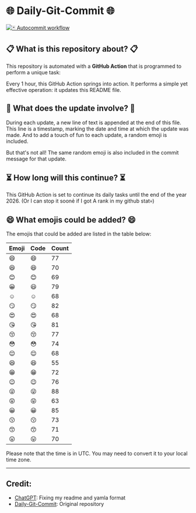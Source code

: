 # 🌐 Daily-Git-Commit 🌐

[![🃏 Autocommit workflow](https://github.com/kleqing/git-auto-commit/actions/workflows/main.yaml/badge.svg?event=check_run)](https://github.com/kleqing/git-auto-commit/actions/workflows/main.yaml)

## 📋 What is this repository about? 📋

This repository is automated with a **GitHub Action** that is programmed to perform a unique task:

Every 1 hour, this GitHub Action springs into action. It performs a simple yet effective operation: it updates this README file.

## 🔄 What does the update involve? 🔄

During each update, a new line of text is appended at the end of this file. This line is a timestamp, marking the date and time at which the update was made. And to add a touch of fun to each update, a random emoji is included.

But that's not all! The same random emoji is also included in the commit message for that update.

## ⏳ How long will this continue? ⏳

This GitHub Action is set to continue its daily tasks until the end of the year 2026. (Or I can stop it soonẻ if I got A rank in my github stat💀)

## 😄 What emojis could be added? 😄

The emojis that could be added are listed in the table below:

| Emoji | Code | Count |
| --- | --- | --- |
| 😄 | :smile: | 77 |
| 😆 | :laughing: | 70 |
| 😊 | :blush: | 69 |
| 😀 | :smiley: | 79 |
| ☺️ | :relaxed: | 68 |
| 😏 | :smirk: | 82 |
| 😍 | :heart_eyes: | 68 |
| 😘 | :kissing_heart: | 81 |
| 😚 | :kissing_closed_eyes: | 77 |
| 😳 | :flushed: | 74 |
| 😌 | :relieved: | 68 |
| 😆 | :satisfied: | 55 |
| 😁 | :grin: | 72 |
| 😉 | :wink: | 76 |
| 😜 | :stuck_out_tongue_winking_eye: | 88 |
| 😝 | :stuck_out_tongue_closed_eyes: | 63 |
| 😀 | :grinning: | 85 |
| 😗 | :kissing: | 73 |
| 😙 | :kissing_smiling_eyes: | 71 |
| 😛 | :stuck_out_tongue: | 70 |

Please note that the time is in UTC. You may need to convert it to your local time zone.

---

## Credit:

- [ChatGPT](chatgpt.com): Fixing my readme and yamla format
- [Daily-Git-Commit](https://github.com/diegomarty/daily-git-commit): Original repository

